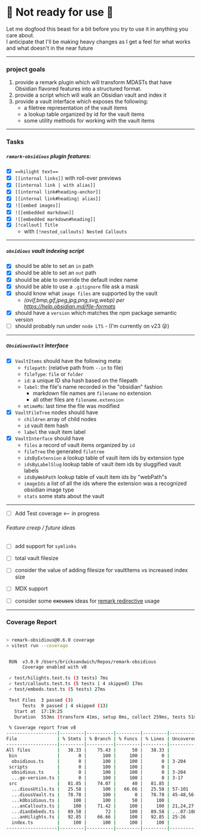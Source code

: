 
# 🚨 Not ready for use 🚨  
Let me dogfood this beast for a bit before you try to use it in anything you care about.  
I anticipate that I'll be making heavy changes as I get a feel for what works and what doesn't in the near future

---

### project goals
1. provide a remark plugin which will transform MDASTs that have Obsidian flavored features into a structured format.
2. provide a script which will walk an Obsidian vault and index it
3. provide a vault interface which exposes the following:
    - a filetree representation of the vault items
    - a lookup table organized by id for the vault items
    - some utility methods for working with the vault items

---

### Tasks

##### `remark-obsidious` plugin features:
- [x] `==hilight text==`
- [x] `[[internal links]]` with roll-over previews
- [x] `[[internal link | with alias]]`
- [x] `[[internal link#heading-anchor]]`
- [x] `[[internal link#heading| alias]]`
- [x] `![[embed images]]`
- [x] `![[embedded markdown]]`
- [x] `![[embedded markdown#heading]]`
- [x] `[!callout] Title`
    - with `[!nested_callouts] Nested Callouts`

---

##### `obsidious` vault indexing script
- [x] should be able to set an `in` path
- [x] should be able to set an `out` path
- [x] should be able to override the default index name
- [x] should be able to use a `.gitignore` file ask a mask
- [x] should know what `image files` are supported by the vault
    - _(avif,bmp,gif,jpeg,jpg,png,svg,webp) per https://help.obsidian.md/file-formats_
- [x] should have a `version` which matches the npm package semantic version
- [ ] should probably run under `node LTS` - (I'm currently on v23 😜)

---

##### `ObsidiousVault` Interface
- [x] `VaultItems` should have the following meta:
    - `filepath`: (relative path from `--in` to file)
    - `fileType`: `file` or `folder` 
    - `id`: a unique ID sha hash based on the filepath
    - `label`: the file's name recorded in the "obsidian" fashion
        - markdown file names are `filename` no extension
        - all other files are `filename.extension`
    - `mtimeMs`: last time the file was modified
- [x] `VaultFileTree` nodes should have
    - `children` array of child nodes
    - `id` vault item hash
    - `label`  the vault item label
- [x] `VaultInterface` should have
    - `files` a record of vault items organized by `id`
    - `fileTree` the generated `filetree`
    - `idsByExtension` a lookup table of vault item ids by extension type
    - `idsByLabelSlug` lookup table of vault item ids by sluggified vault labels
    - `idsByWebPath` lookup table of vault item ids by "webPath"s
    - `imageIds` a list of all the ids where the extension was a recognized obsidian image type
    - `stats` some stats about the vault

---
- [ ] Add Test coverage <-- in progress


###### Feature creep / future ideas
- [ ] add support for `symlinks`
- [ ] total vault filesize
- [ ] consider the value of adding filesize for vaultItems vs increased index size
- [ ] MDX support
- [ ] consider some ~~excuses~~ ideas for [remark redirective](https://github.com/remarkjs/remark-directive) usage



---

### Coverage Report

```sh

> remark-obsidious@0.6.0 coverage
> vitest run --coverage


 RUN  v3.0.9 /Users/bricksandwich/Repos/remark-obsidious
      Coverage enabled with v8

 ✓ test/hilights.test.ts (3 tests) 7ms
 ✓ test/callouts.test.ts (5 tests | 4 skipped) 17ms
 ✓ test/embeds.test.ts (5 tests) 27ms

 Test Files  3 passed (3)
      Tests  9 passed | 4 skipped (13)
   Start at  17:19:25
   Duration  553ms (transform 41ms, setup 0ms, collect 259ms, tests 51ms, environment 495ms, prepare 96ms)

 % Coverage report from v8
-------------------|---------|----------|---------|---------|-------------------
File               | % Stmts | % Branch | % Funcs | % Lines | Uncovered Line #s 
-------------------|---------|----------|---------|---------|-------------------
All files          |   38.33 |    75.43 |      50 |   38.33 |                   
 bin               |       0 |      100 |     100 |       0 |                   
  obsidious.ts     |       0 |      100 |     100 |       0 | 3-204             
 scripts           |       0 |      100 |     100 |       0 |                   
  obsidious.ts     |       0 |      100 |     100 |       0 | 3-204             
  ...ge-version.ts |       0 |      100 |     100 |       0 | 3-17              
 src               |   81.85 |    74.07 |      40 |   81.85 |                   
  ...diousUtils.ts |   25.58 |      100 |   66.66 |   25.58 | 57-101            
  ...diousVault.ts |   78.78 |      100 |       0 |   78.78 | 45-48,56-58       
  ...kObsidious.ts |     100 |      100 |      50 |     100 |                   
  ...anCallouts.ts |     100 |    71.42 |     100 |     100 | 21,24,27,40       
  ...dianEmbeds.ts |   89.58 |       72 |     100 |   89.58 | ...07-108,113-114 
  ...anHilights.ts |   92.85 |    66.66 |     100 |   92.85 | 25-26             
  index.ts         |     100 |      100 |     100 |     100 |                   
-------------------|---------|----------|---------|---------|-------------------


```